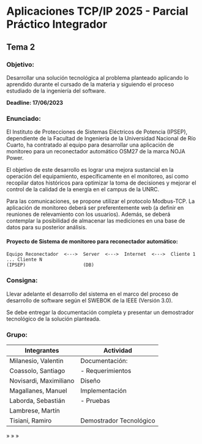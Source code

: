 # Aplicaciones TCP/IP 2025 - Parcial Práctico Integrador

## Tema 2

### Objetivo:

Desarrollar una solución tecnológica al problema planteado aplicando lo aprendido durante el cursado de la materia y siguiendo el proceso estudiado de la ingeniería del software.

**Deadline: 17/06/2023**

### Enunciado:

El Instituto de Protecciones de Sistemas Eléctricos de Potencia (IPSEP), dependiente de la Facultad de Ingeniería de la Universidad Nacional de Río Cuarto, ha contratado al equipo para desarrollar una aplicación de monitoreo para un reconectador automático OSM27 de la marca NOJA Power.

El objetivo de este desarrollo es lograr una mejora sustancial en la operación del equipamiento, específicamente en el monitoreo, así como recopilar datos históricos para optimizar la toma de decisiones y mejorar el control de la calidad de la energía en el campus de la UNRC.

Para las comunicaciones, se propone utilizar el protocolo Modbus-TCP. La aplicación de monitoreo deberá ser preferentemente web (a definir en reuniones de relevamiento con los usuarios). Además, se deberá contemplar la posibilidad de almacenar las mediciones en una base de datos para su posterior análisis.

#### Proyecto de Sistema de monitoreo para reconectador automático:

```
Equipo Reconectador  <--->  Server  <--->  Internet  <--->  Cliente 1 ... Cliente N
(IPSEP)                     (DB)
```

### Consigna:

Llevar adelante el desarrollo del sistema en el marco del proceso de desarrollo de software según el SWEBOK de la IEEE (Versión 3.0).

Se debe entregar la documentación completa y presentar un demostrador tecnológico de la solución planteada.

### Grupo:

| Integrantes             | Actividad                  |
|-------------------------|----------------------------|
| Milanesio, Valentin     | Documentación:             |
| Coassolo, Santiago      | - Requerimientos           |
| Novisardi, Maximiliano  | Diseño                     |
| Magallanes, Manuel      | Implementación             |
| Laborda, Sebastián      | - Pruebas                  |
| Lambrese, Martín        |                            |
| Tisiani, Ramiro         | Demostrador Tecnológico    |

 »
 »
 »